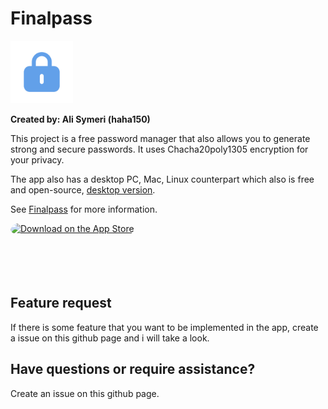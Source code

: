 # Finalpass

<img src="appstore.png" width="100">

**Created by: Ali Symeri (haha150)**

This project is a free password manager that also allows you to generate strong and secure passwords. It uses Chacha20poly1305 encryption for your privacy.

The app also has a desktop PC, Mac, Linux counterpart which also is free and open-source, [desktop version](https://github.com/haha150/finalpass).

See [Finalpass](https://haha150.github.io/finalpass) for more information.

<a href="https://apps.apple.com/us/app/finalpass/id6462782822?itsct=apps_box_badge&amp;itscg=30200" style="display: inline-block; overflow: hidden; border-radius: 13px; width: 250px; height: 83px;"><img src="https://tools.applemediaservices.com/api/badges/download-on-the-app-store/black/en-us?size=250x83&amp;releaseDate=1650067200&h=f0472da4e15471343332be1dcdc56ae8" alt="Download on the App Store" style="border-radius: 13px; width: 250px; height: 83px;"></a>

## Feature request

If there is some feature that you want to be implemented in the app, create a issue on this github page and i will take a look.

## Have questions or require assistance?

Create an issue on this github page.
